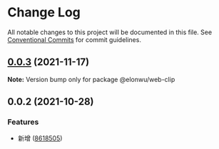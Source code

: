 # Change Log

All notable changes to this project will be documented in this file.
See [Conventional Commits](https://conventionalcommits.org) for commit guidelines.

## [0.0.3](https://github.com/ElonWu/elonwu_ui/compare/@elonwu/web-clip@0.0.2...@elonwu/web-clip@0.0.3) (2021-11-17)

**Note:** Version bump only for package @elonwu/web-clip





## 0.0.2 (2021-10-28)


### Features

* 新增 ([8618505](https://github.com/ElonWu/elonwu_ui/commit/86185052846a501a96cbe5d4b084b53398d48add))
